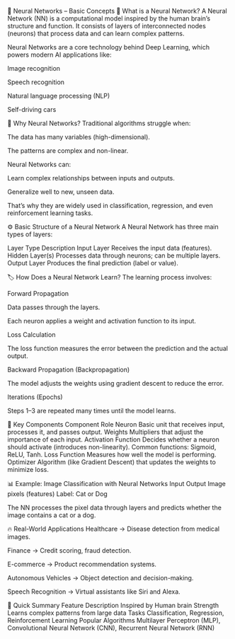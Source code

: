 📘 Neural Networks – Basic Concepts
🔎 What is a Neural Network?
A Neural Network (NN) is a computational model inspired by the human brain’s structure and function.
It consists of layers of interconnected nodes (neurons) that process data and can learn complex patterns.

Neural Networks are a core technology behind Deep Learning, which powers modern AI applications like:

Image recognition

Speech recognition

Natural language processing (NLP)

Self-driving cars

🧠 Why Neural Networks?
Traditional algorithms struggle when:

The data has many variables (high-dimensional).

The patterns are complex and non-linear.

Neural Networks can:

Learn complex relationships between inputs and outputs.

Generalize well to new, unseen data.

That’s why they are widely used in classification, regression, and even reinforcement learning tasks.

⚙ Basic Structure of a Neural Network
A Neural Network has three main types of layers:

Layer Type	Description
Input Layer	Receives the input data (features).
Hidden Layer(s)	Processes data through neurons; can be multiple layers.
Output Layer	Produces the final prediction (label or value).

🏷 How Does a Neural Network Learn?
The learning process involves:

Forward Propagation

Data passes through the layers.

Each neuron applies a weight and activation function to its input.

Loss Calculation

The loss function measures the error between the prediction and the actual output.

Backward Propagation (Backpropagation)

The model adjusts the weights using gradient descent to reduce the error.

Iterations (Epochs)

Steps 1–3 are repeated many times until the model learns.

🧩 Key Components
Component	Role
Neuron	Basic unit that receives input, processes it, and passes output.
Weights	Multipliers that adjust the importance of each input.
Activation Function	Decides whether a neuron should activate (introduces non-linearity). Common functions: Sigmoid, ReLU, Tanh.
Loss Function	Measures how well the model is performing.
Optimizer	Algorithm (like Gradient Descent) that updates the weights to minimize loss.

📊 Example: Image Classification with Neural Networks
Input	Output
Image pixels (features)	Label: Cat or Dog

The NN processes the pixel data through layers and predicts whether the image contains a cat or a dog.

🔥 Real-World Applications
Healthcare → Disease detection from medical images.

Finance → Credit scoring, fraud detection.

E-commerce → Product recommendation systems.

Autonomous Vehicles → Object detection and decision-making.

Speech Recognition → Virtual assistants like Siri and Alexa.

📝 Quick Summary
Feature	Description
Inspired by	Human brain
Strength	Learns complex patterns from large data
Tasks	Classification, Regression, Reinforcement Learning
Popular Algorithms	Multilayer Perceptron (MLP), Convolutional Neural Network (CNN), Recurrent Neural Network (RNN)

